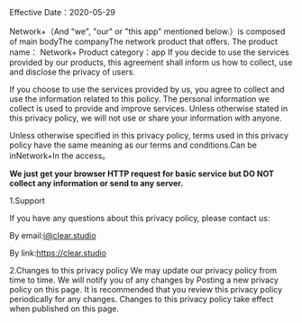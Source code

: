 Effective Date：2020-05-29

Network+（And "we", "our" or "this app" mentioned below.）is composed of main bodyThe companyThe network product that offers.
The product name： Network+
Product category：app
If you decide to use the services provided by our products, this agreement shall inform us how to collect, use and disclose the privacy of users.

If you choose to use the services provided by us, you agree to collect and use the information related to this policy. The personal information we collect is used to provide and improve services. Unless otherwise stated in this privacy policy, we will not use or share your information with anyone.

Unless otherwise specified in this privacy policy, terms used in this privacy policy have the same meaning as our terms and conditions.Can be inNetwork+In the access。


**We just get your browser HTTP request for basic service but DO NOT collect any information or send to any server.**


1.Support


If you have any questions about this privacy policy, please contact us:

By email:i@clear.studio

By link:https://clear.studio

2.Changes to this privacy policy
We may update our privacy policy from time to time. We will notify you of any changes by Posting a new privacy policy on this page.
It is recommended that you review this privacy policy periodically for any changes. Changes to this privacy policy take effect when published on this page.
